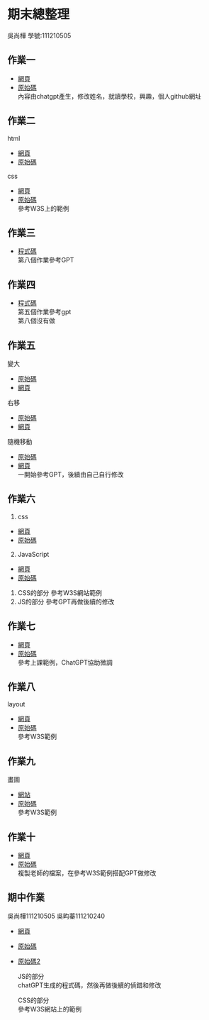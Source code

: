 # 期末總整理

吳尚樺
學號:111210505

## 作業一
- [網頁](https://shanghua1002.github.io/wp/html/%E8%87%AA%E4%BB%8B.html)
- [原始碼](https://github.com/shanghua1002/wp/blob/master/html/%E8%87%AA%E4%BB%8B.html)  
內容由chatgpt產生，修改姓名，就讀學校，興趣，個人github網址

## 作業二
html  
- [網頁](https://shanghua1002.github.io/wp/%E8%A8%BB%E5%86%8A%E8%A1%A8%E5%96%AE/1.html)  
- [原始碼](https://github.com/shanghua1002/wp/blob/master/%E8%A8%BB%E5%86%8A%E8%A1%A8%E5%96%AE/1.html)

css  
- [網頁](https://shanghua1002.github.io/wp/%E8%A8%BB%E5%86%8A%E8%A1%A8%E5%96%AE/css.html)  
- [原始碼](https://github.com/shanghua1002/wp/blob/master/%E8%A8%BB%E5%86%8A%E8%A1%A8%E5%96%AE/css.html)  
參考W3S上的範例

## 作業三
- [程式碼](https://github.com/shanghua1002/wp/tree/master/hw)  
第八個作業參考GPT

## 作業四
- [程式碼](https://github.com/shanghua1002/wp/tree/master/hw)  
第五個作業參考gpt  
第八個沒有做

## 作業五
變大  
- [原始碼](https://github.com/shanghua1002/wp/blob/master/week5/big.html)  
- [網頁](https://shanghua1002.github.io/wp/week5/big.html)

右移  
- [原始碼](https://github.com/shanghua1002/wp/blob/master/week5/right.html)  
- [網頁](https://shanghua1002.github.io/wp/week5/right.html)

隨機移動  
- [原始碼](https://github.com/shanghua1002/wp/blob/master/week5/randon.html)  
- [網頁](https://shanghua1002.github.io/wp/week5/randon.html)  
一開始參考GPT，後續由自己自行修改

## 作業六
1. css  
- [網頁](https://shanghua1002.github.io/wp/week6/Sidebar.html)  
- [原始碼](https://github.com/shanghua1002/wp/blob/master/week6/Sidebar.html)  

2. JavaScript  
- [網頁](https://shanghua1002.github.io/wp/week6/slider.html)  
- [原始碼](https://github.com/shanghua1002/wp/blob/master/week6/slider.html)  
1. CSS的部分
參考W3S網站範例
2. JS的部分
   參考GPT再做後續的修改

## 作業七
- [網頁](https://shanghua1002.github.io/wp/sha256.html)  
- [原始碼](https://github.com/shanghua1002/wp/blob/master/sha256.html)  
參考上課範例，ChatGPT協助微調

## 作業八
layout  
- [網頁](https://shanghua1002.github.io/wp/HW8/layout.html)  
- [原始碼](https://github.com/shanghua1002/wp/blob/master/HW8/layout.html)  
參考W3S範例

## 作業九
畫圖  
- [網站](https://shanghua1002.github.io/wp/HW9/Linear%20Graphs.html)  
- [原始碼](https://github.com/shanghua1002/wp/blob/master/HW9/Linear%20Graphs.html)  
參考W3S範例

## 作業十
- [網頁](https://shanghua1002.github.io/wp/HW10/main.html)  
- [原始碼](https://github.com/shanghua1002/wp/blob/master/HW10/main.html)  
複製老師的檔案，在參考W3S範例搭配GPT做修改

## 期中作業
吳尚樺111210505
吳畇蓁111210240
- [網頁](https://kumaaaaaaaaaaaakuaaaaa.github.io/wp/%E6%9C%9F%E6%9C%AB%E4%BD%9C%E6%A5%AD/%E9%A6%96%E9%A0%81.html)
- [原始碼](https://github.com/Kumaaaaaaaaaaaakuaaaaa/wp/tree/master/%E6%9C%9F%E6%9C%AB%E4%BD%9C%E6%A5%AD)
- [原始碼2](https://github.com/shanghua1002/wp/tree/master/mid_exam)

    JS的部分  
    chatGPT生成的程式碼，然後再做後續的偵錯和修改  

    CSS的部分  
    參考W3S網站上的範例  
